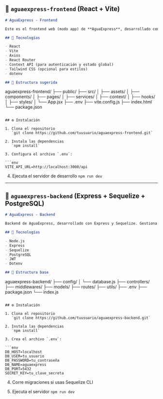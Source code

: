 ## 🧾 `aguaexpress-frontend` (React + Vite)

```markdown
# AguaExpress - Frontend

Este es el frontend web (modo app) de **AguaExpress**, desarrollado con React + Vite. La aplicación permite a los usuarios (clientes y administrador) realizar y gestionar pedidos de botellones de agua.

## 🚀 Tecnologías

- React
- Vite
- Axios
- React Router
- Context API (para autenticación y estado global)
- Tailwind CSS (opcional para estilos)
- dotenv

## 📁 Estructura sugerida

```

aguaexpress-frontend/
├── public/
├── src/
│   ├── assets/
│   ├── components/
│   ├── pages/
│   ├── services/
│   ├── context/
│   ├── hooks/
│   ├── styles/
│   └── App.jsx
├── .env
├── vite.config.js
├── index.html
└── package.json

````

## ⚙️ Instalación

1. Clona el repositorio  
   `git clone https://github.com/tuusuario/aguaexpress-frontend.git`

2. Instala las dependencias  
   `npm install`

3. Configura el archivo `.env`:

```env
VITE_API_URL=http://localhost:3000/api
````

4. Ejecuta el servidor de desarrollo
   `npm run dev`

---

## 🧾 `aguaexpress-backend` (Express + Sequelize + PostgreSQL)

```markdown
# AguaExpress - Backend

Backend de AguaExpress, desarrollado con Express y Sequelize. Gestiona usuarios, pedidos y autenticación para la aplicación móvil.

## 🚀 Tecnologías

- Node.js
- Express
- Sequelize
- PostgreSQL
- JWT
- Dotenv

## 📁 Estructura base

```

aguaexpress-backend/
├── config/
│   └── database.js
├── controllers/
├── middlewares/
├── models/
├── routes/
├── utils/
├── .env
├── package.json
└── index.js

````

## ⚙️ Instalación

1. Clona el repositorio  
   `git clone https://github.com/tuusuario/aguaexpress-backend.git`

2. Instala las dependencias  
   `npm install`

3. Crea el archivo `.env`:

```env
DB_HOST=localhost
DB_USER=tu_usuario
DB_PASSWORD=tu_contraseña
DB_NAME=aguaexpress
DB_PORT=5432
SECRET_KEY=tu_clave_secreta
````

4. Corre migraciones si usas Sequelize CLI

5. Ejecuta el servidor
   `npm run dev`

